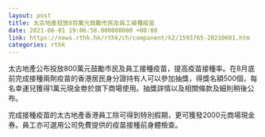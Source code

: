 ```yaml
---
layout: post
title: 太古地產投放8百萬元鼓勵市民及員工接種疫苗
date: 2021-06-01 19:06:58.000000000 +08:00
link: https://news.rthk.hk/rthk/ch/component/k2/1593765-20210601.htm
categories: rthk
---
```


太古地產公布投放800萬元鼓勵市民及員工接種疫苗，提高疫苗接種率。在8月底前完成接種兩劑疫苗的香港居民身分證持有人可以參加抽獎，得獎名額500個，每名幸運兒獲得1萬元現金劵於旗下商場使用。抽獎詳情以及相關條款及細則稍後公布。

完成接種疫苗的太古地產香港員工除可得到特別假期，更可獲發2000元商場現金券。員工亦可選用公司免費提供的疫苗接種前身體檢查。
